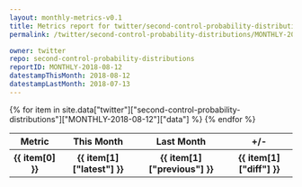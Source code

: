 ```yaml
---
layout: monthly-metrics-v0.1
title: Metrics report for twitter/second-control-probability-distributions | MONTHLY-2018-08-12 | 2018-08-12
permalink: /twitter/second-control-probability-distributions/MONTHLY-2018-08-12/

owner: twitter
repo: second-control-probability-distributions
reportID: MONTHLY-2018-08-12
datestampThisMonth: 2018-08-12
datestampLastMonth: 2018-07-13
---
```


<table style="width: 100%">
    <tr>
        <th>Metric</th>
        <th>This Month</th>
        <th>Last Month</th>
        <th>+/-</th>
    </tr>
    {% for item in site.data["twitter"]["second-control-probability-distributions"]["MONTHLY-2018-08-12"]["data"] %}
    <tr>
        <th>{{ item[0] }}</th>
        <th>{{ item[1]["latest"] }}</th>
        <th>{{ item[1]["previous"] }}</th>
        <th>{{ item[1]["diff"] }}</th>
    </tr>
    {% endfor %}
</table>
